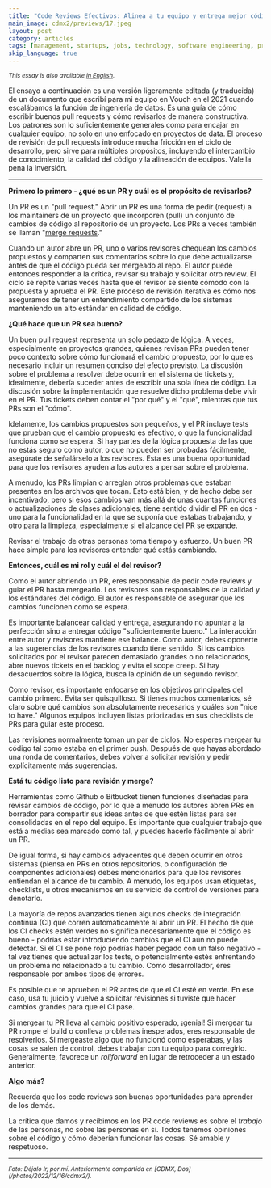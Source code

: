 ```yaml
---
title: "Code Reviews Efectivos: Alinea a tu equipo y entrega mejor código"
main_image: cdmx2/previews/17.jpeg
layout: post
category: articles
tags: [management, startups, jobs, technology, software engineering, programming]
skip_language: true
---
```


<small><em>This essay is also available [in English](/articles/2024/07/09/pull-requests/).</em></small>

El ensayo a continuación es una versión ligeramente editada (y traducida) de un documento que escribí para mi equipo en Vouch en el 2021 cuando escalábamos la función de ingeniería de datos. Es una guía de cómo escribir buenos pull requests y cómo revisarlos de manera constructiva. Los patrones son lo suficientemente generales como para encajar en cualquier equipo, no solo en uno enfocado en proyectos de data. El proceso de revisión de pull requests introduce mucha fricción en el ciclo de desarrollo, pero sirve para múltiples propósitos, incluyendo el intercambio de conocimiento, la calidad del código y la alineación de equipos. Vale la pena la inversión.

<hr>

**Primero lo primero - ¿qué es un PR y cuál es el propósito de revisarlos?**

Un PR es un "pull request." Abrir un PR es una forma de pedir (request) a los maintainers de un proyecto que incorporen (pull) un conjunto de cambios de código al repositorio de un proyecto. Los PRs a veces también se llaman "[merge requests](https://stackoverflow.com/a/36666408)."

Cuando un autor abre un PR, uno o varios revisores chequean los cambios propuestos y comparten sus comentarios sobre lo que debe actualizarse antes de que el código pueda ser mergeado al repo. El autor puede entonces responder a la crítica, revisar su trabajo y solicitar otro review. El ciclo se repite varias veces hasta que el revisor se siente cómodo con la propuesta y aprueba el PR. Este proceso de revisión iterativa es cómo nos aseguramos de tener un entendimiento compartido de los sistemas manteniendo un alto estándar en calidad de código.

**¿Qué hace que un PR sea bueno?**

Un buen pull request representa un solo pedazo de lógica. A veces, especialmente en proyectos grandes, quienes revisan PRs pueden tener poco contexto sobre cómo funcionará el cambio propuesto, por lo que es necesario incluir un resumen conciso del efecto previsto. La discusión sobre el problema a resolver debe ocurrir en el sistema de tickets y, idealmente, debería suceder antes de escribir una sola línea de código. La discusión sobre la implementación que resuelve dicho problema debe vivir en el PR. Tus tickets deben contar el "por qué" y el "qué", mientras que tus PRs son el "cómo".

Idelamente, los cambios propuestos son pequeños, y el PR incluye tests que prueban que el cambio propuesto es efectivo, o que la funcionalidad funciona como se espera. Si hay partes de la lógica propuesta de las que no estás seguro como autor, o que no pueden ser probadas fácilmente, asegúrate de señalárselo a los revisores. Esta es una buena oportunidad para que los revisores ayuden a los autores a pensar sobre el problema.

A menudo, los PRs limpian o arreglan otros problemas que estaban presentes en los archivos que tocan. Esto está bien, y de hecho debe ser incentivado, pero si esos cambios van más allá de unas cuantas funciones o actualizaciones de clases adicionales, tiene sentido dividir el PR en dos - uno para la funcionalidad en la que se suponía que estabas trabajando, y otro para la limpieza, especialmente si el alcance del PR se expande.

Revisar el trabajo de otras personas toma tiempo y esfuerzo. Un buen PR hace simple para los revisores entender qué estás cambiando.

**Entonces, cuál es mi rol y cuál el del revisor?**

Como el autor abriendo un PR, eres responsable de pedir code reviews y guiar el PR hasta mergearlo. Los revisores son responsables de la calidad y los estándares del código. El autor es responsable de asegurar que los cambios funcionen como se espera.

Es importante balancear calidad y entrega, asegurando no apuntar a la perfección sino a entregar código "suficientemente bueno." La interacción entre autor y revisores mantiene ese balance. Como autor, debes oponerte a las sugerencias de los revisores cuando tiene sentido. Si los cambios solicitados por el revisor parecen demasiado grandes o no relacionados, abre nuevos tickets en el backlog y evita el scope creep. Si hay desacuerdos sobre la lógica, busca la opinión de un segundo revisor.

Como revisor, es importante enfocarse en los objetivos principales del cambio primero. Evita ser quisquilloso. Si tienes muchos comentarios, sé claro sobre qué cambios son absolutamente necesarios y cuáles son "nice to have." Algunos equipos incluyen listas priorizadas en sus checklists de PRs para guiar este proceso.

Las revisiones normalmente toman un par de ciclos. No esperes mergear tu código tal como estaba en el primer push. Después de que hayas abordado una ronda de comentarios, debes volver a solicitar revisión y pedir explícitamente más sugerencias.

**Está tu código listo para revisión y merge?**

Herramientas como Github o Bitbucket tienen funciones diseñadas para revisar cambios de código, por lo que a menudo los autores abren PRs en borrador para compartir sus ideas antes de que estén listas para ser consolidadas en el repo del equipo. Es importante que cualquier trabajo que está a medias sea marcado como tal, y puedes hacerlo fácilmente al abrir un PR.

De igual forma, si hay cambios adyacentes que deben ocurrir en otros sistemas (piensa en PRs en otros repositorios, o configuración de componentes adicionales) debes mencionarlos para que los revisores entiendan el alcance de tu cambio. A menudo, los equipos usan etiquetas, checklists, u otros mecanismos en su servicio de control de versiones para denotarlo.

La mayoría de repos avanzados tienen algunos checks de integración continua (CI) que corren automáticamente al abrir un PR. El hecho de que los CI checks estén verdes no significa necesariamente que el código es bueno - podrías estar introduciendo cambios que el CI aún no puede detectar. Si el CI se pone rojo podrías haber pegado con un falso negativo - tal vez tienes que actualizar los tests, o potencialmente estés enfrentando un problema no relacionado a tu cambio. Como desarrollador, eres responsable por ambos tipos de errores.

Es posible que te aprueben el PR antes de que el CI esté en verde. En ese caso, usa tu juicio y vuelve a solicitar revisiones si tuviste que hacer cambios grandes para que el CI pase.

Si mergear tu PR lleva al cambio positivo esperado, ¡genial! Si mergear tu PR rompe el build o conlleva problemas inesperados, eres responsable de resolverlos. Si mergeaste algo que no funcionó como esperabas, y las cosas se salen de control, debes trabajar con tu equipo para corregirlo. Generalmente, favorece un _rollforward_ en lugar de retroceder a un estado anterior.

**Algo más?**

Recuerda que los code reviews son buenas oportunidades para aprender de los demás.

La crítica que damos y recibimos en los PR code reviews es sobre el _trabajo_ de las personas, no sobre las personas en si. Todos tenemos opiniones sobre el código y cómo deberían funcionar las cosas. Sé amable y respetuoso.


<hr>
<small><em>Foto: Déjalo Ir, por mí. Anteriormente compartida en [CDMX, Dos](/photos/2022/12/16/cdmx2/).</em></small>
